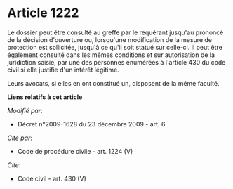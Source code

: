 # Article 1222

Le dossier peut être consulté au greffe par le requérant jusqu'au prononcé de la décision d'ouverture ou, lorsqu'une
modification de la mesure de protection est sollicitée, jusqu'à ce qu'il soit statué sur celle-ci. Il peut être également
consulté dans les mêmes conditions et sur autorisation de la juridiction saisie, par une des personnes énumérées à l'article
430 du code civil si elle justifie d'un intérêt légitime. 

Leurs avocats, si elles en ont constitué un, disposent de la même faculté.

**Liens relatifs à cet article**

_Modifié par_:

  - Décret n°2009-1628 du 23 décembre 2009 - art. 6

_Cité par_:

  - Code de procédure civile - art. 1224 (V)

_Cite_:

  - Code civil - art. 430 (V)
